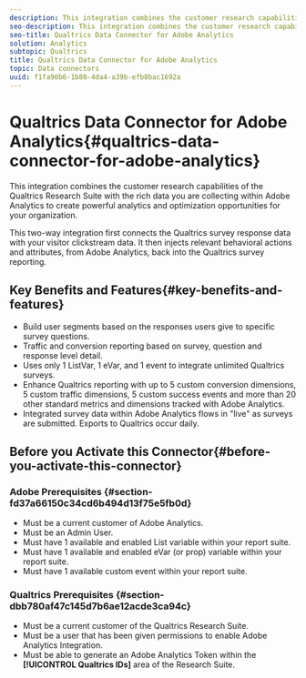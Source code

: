 ```yaml
---
description: This integration combines the customer research capabilities of the Qualtrics Research Suite with the rich data you are collecting within Adobe Analytics to create powerful analytics and optimization opportunities for your organization.
seo-description: This integration combines the customer research capabilities of the Qualtrics Research Suite with the rich data you are collecting within Adobe Analytics to create powerful analytics and optimization opportunities for your organization.
seo-title: Qualtrics Data Connector for Adobe Analytics
solution: Analytics
subtopic: Qualtrics
title: Qualtrics Data Connector for Adobe Analytics
topic: Data connectors
uuid: f1fa90b6-1b80-4da4-a39b-efb8bac1692a
---
```


# Qualtrics Data Connector for Adobe Analytics{#qualtrics-data-connector-for-adobe-analytics}

This integration combines the customer research capabilities of the Qualtrics Research Suite with the rich data you are collecting within Adobe Analytics to create powerful analytics and optimization opportunities for your organization.

This two-way integration first connects the Qualtrics survey response data with your visitor clickstream data. It then injects relevant behavioral actions and attributes, from Adobe Analytics, back into the Qualtrics survey reporting. 

## Key Benefits and Features{#key-benefits-and-features}

* Build user segments based on the responses users give to specific survey questions. 
* Traffic and conversion reporting based on survey, question and response level detail. 
* Uses only 1 ListVar, 1 eVar, and 1 event to integrate unlimited Qualtrics surveys. 
* Enhance Qualtrics reporting with up to 5 custom conversion dimensions, 5 custom traffic dimensions, 5 custom success events and more than 20 other standard metrics and dimensions tracked with Adobe Analytics. 
* Integrated survey data within Adobe Analytics flows in "live" as surveys are submitted. Exports to Qualtrics occur daily.

## Before you Activate this Connector{#before-you-activate-this-connector}

### Adobe Prerequisites {#section-fd37a66150c34cd6b494d13f75e5fb0d}

* Must be a current customer of Adobe Analytics. 
* Must be an Admin User. 
* Must have 1 available and enabled List variable within your report suite. 
* Must have 1 available and enabled eVar (or prop) variable within your report suite. 
* Must have 1 available custom event within your report suite.

### Qualtrics Prerequisites {#section-dbb780af47c145d7b6ae12acde3ca94c}

* Must be a current customer of the Qualtrics Research Suite. 
* Must be a user that has been given permissions to enable Adobe Analytics Integration. 
* Must be able to generate an Adobe Analytics Token within the **[!UICONTROL Qualtrics IDs]** area of the Research Suite.
